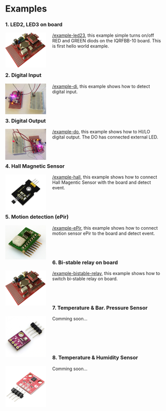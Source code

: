 # Examples

### 1. LED2, LED3 on board

<img src="../files/images/iqrfboard.png" width="130" align="left" style="margin-right: 20px;">

 [/example-led23](example-led23), this example simple turns on/off RED and GREEN diods on the IQRFBB-10 board. This is first hello world example.
<br><br><br><br>

### 2. Digital Input

<img src="./example-di/example-di.jpg" width="130" align = "left" style="margin-right: 20px;">

 [/example-di](example-di), this example shows how to detect digital input.
<br><br><br><br>

### 3. Digital Output

<img src="./example-do/example-do.jpg" width="130" align = "left" style="margin-right: 20px;">

[/example-do](example-do), this example shows how to HI/LO digital output. The DO has connected external LED.
<br><br><br><br>

### 4. Hall Magnetic Sensor

<img src="./example-hall/hall.png" width="130" align = "left" style="margin-right: 20px;">

[/example-hall](example-hall), this example shows how to connect Hall Magentic Sensor with the board and detect event.
<br><br><br><br>

### 5. Motion detection (ePir)

<img src="./example-ePir/epir.png" width="130" align = "left" style="margin-right: 20px;">

[/example-ePir](example-ePir), this example shows how to connect motion sensor ePir to the board and detect event.
<br><br><br><br>

### 6. Bi-stable relay on board

<img src="../files/images/iqrfboard.png" width="130" align="left" style="margin-right: 20px;">

[/example-bistable-relay](example-bistable-relay), this example shows how to switch bi-stable relay on board.
<br><br><br><br>

### 7. Temperature & Bar. Pressure Sensor

<img src="example-GY-BME280/GY-BME280.jpg" width="130" align="left" style="margin-right: 20px;">

Comming soon...
<!--
[/example-GY-BME280](example-GY-BME280), this example shows how to connect GY-BME280 Temperature and Barometric pressure sensor to board.
-->
<br><br><br><br>

### 8. Temperature & Humidity Sensor

<img src="example-HTU21D/HTU21D.jpg" width="130" align="left" style="margin-right: 20px;">

Comming soon...
<!--
[/example-HTU21D](example-HTU21D), this example shows how to connect GY-BME280 Temperature and Barometric pressure sensor to board.
-->
<br><br><br><br>
